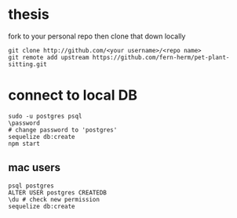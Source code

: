 # thesis
fork to your personal repo then clone that down locally
```
git clone http://github.com/<your username>/<repo name>
git remote add upstream https://github.com/fern-herm/pet-plant-sitting.git
```

# connect to local DB
```
sudo -u postgres psql
\password
# change password to 'postgres'
sequelize db:create
npm start
```
## mac users
```
psql postgres
ALTER USER postgres CREATEDB
\du # check new permission
sequelize db:create
```
